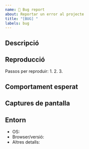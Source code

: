 ```yaml
---
name: 🐛 Bug report
about: Reportar un error al projecte
title: "[BUG] "
labels: bug
---
```


## Descripció
<!-- Explica quin és el problema -->

## Reproducció
Passos per reproduir:
1. 
2. 
3. 

## Comportament esperat
<!-- Què hauria de passar -->

## Captures de pantalla
<!-- Si aplica -->

## Entorn
- OS: 
- Browser/versió: 
- Altres detalls:
